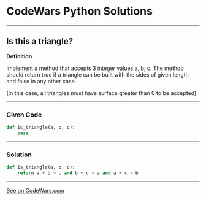 # CodeWars Python Solutions

---

## Is this a triangle?


**Definition**

Implement a method that accepts 3 integer values a, b, c. The method should return true if a triangle can be built with the sides of given length and false in any other case.

(In this case, all triangles must have surface greater than 0 to be accepted).


---

### Given Code


```python
def is_triangle(a, b, c):
    pass
```

---

### Solution


```python
def is_triangle(a, b, c):
    return a + b > c and b + c > a and a + c > b
```


---


[See on CodeWars.com](https://www.codewars.com/kata/56606694ec01347ce800001b)
